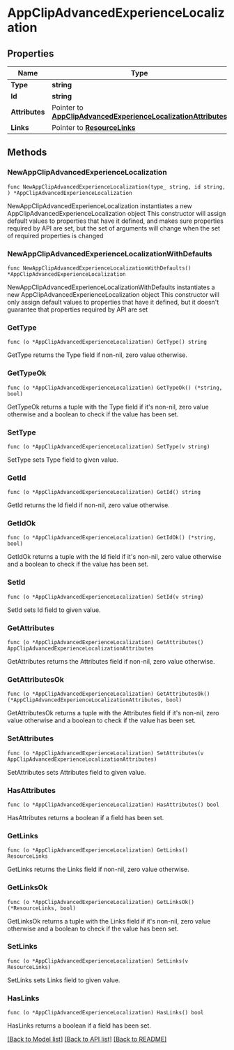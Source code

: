 # AppClipAdvancedExperienceLocalization

## Properties

Name | Type | Description | Notes
------------ | ------------- | ------------- | -------------
**Type** | **string** |  | 
**Id** | **string** |  | 
**Attributes** | Pointer to [**AppClipAdvancedExperienceLocalizationAttributes**](AppClipAdvancedExperienceLocalizationAttributes.md) |  | [optional] 
**Links** | Pointer to [**ResourceLinks**](ResourceLinks.md) |  | [optional] 

## Methods

### NewAppClipAdvancedExperienceLocalization

`func NewAppClipAdvancedExperienceLocalization(type_ string, id string, ) *AppClipAdvancedExperienceLocalization`

NewAppClipAdvancedExperienceLocalization instantiates a new AppClipAdvancedExperienceLocalization object
This constructor will assign default values to properties that have it defined,
and makes sure properties required by API are set, but the set of arguments
will change when the set of required properties is changed

### NewAppClipAdvancedExperienceLocalizationWithDefaults

`func NewAppClipAdvancedExperienceLocalizationWithDefaults() *AppClipAdvancedExperienceLocalization`

NewAppClipAdvancedExperienceLocalizationWithDefaults instantiates a new AppClipAdvancedExperienceLocalization object
This constructor will only assign default values to properties that have it defined,
but it doesn't guarantee that properties required by API are set

### GetType

`func (o *AppClipAdvancedExperienceLocalization) GetType() string`

GetType returns the Type field if non-nil, zero value otherwise.

### GetTypeOk

`func (o *AppClipAdvancedExperienceLocalization) GetTypeOk() (*string, bool)`

GetTypeOk returns a tuple with the Type field if it's non-nil, zero value otherwise
and a boolean to check if the value has been set.

### SetType

`func (o *AppClipAdvancedExperienceLocalization) SetType(v string)`

SetType sets Type field to given value.


### GetId

`func (o *AppClipAdvancedExperienceLocalization) GetId() string`

GetId returns the Id field if non-nil, zero value otherwise.

### GetIdOk

`func (o *AppClipAdvancedExperienceLocalization) GetIdOk() (*string, bool)`

GetIdOk returns a tuple with the Id field if it's non-nil, zero value otherwise
and a boolean to check if the value has been set.

### SetId

`func (o *AppClipAdvancedExperienceLocalization) SetId(v string)`

SetId sets Id field to given value.


### GetAttributes

`func (o *AppClipAdvancedExperienceLocalization) GetAttributes() AppClipAdvancedExperienceLocalizationAttributes`

GetAttributes returns the Attributes field if non-nil, zero value otherwise.

### GetAttributesOk

`func (o *AppClipAdvancedExperienceLocalization) GetAttributesOk() (*AppClipAdvancedExperienceLocalizationAttributes, bool)`

GetAttributesOk returns a tuple with the Attributes field if it's non-nil, zero value otherwise
and a boolean to check if the value has been set.

### SetAttributes

`func (o *AppClipAdvancedExperienceLocalization) SetAttributes(v AppClipAdvancedExperienceLocalizationAttributes)`

SetAttributes sets Attributes field to given value.

### HasAttributes

`func (o *AppClipAdvancedExperienceLocalization) HasAttributes() bool`

HasAttributes returns a boolean if a field has been set.

### GetLinks

`func (o *AppClipAdvancedExperienceLocalization) GetLinks() ResourceLinks`

GetLinks returns the Links field if non-nil, zero value otherwise.

### GetLinksOk

`func (o *AppClipAdvancedExperienceLocalization) GetLinksOk() (*ResourceLinks, bool)`

GetLinksOk returns a tuple with the Links field if it's non-nil, zero value otherwise
and a boolean to check if the value has been set.

### SetLinks

`func (o *AppClipAdvancedExperienceLocalization) SetLinks(v ResourceLinks)`

SetLinks sets Links field to given value.

### HasLinks

`func (o *AppClipAdvancedExperienceLocalization) HasLinks() bool`

HasLinks returns a boolean if a field has been set.


[[Back to Model list]](../README.md#documentation-for-models) [[Back to API list]](../README.md#documentation-for-api-endpoints) [[Back to README]](../README.md)


